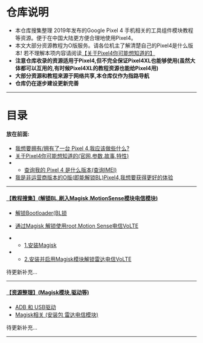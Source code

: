 # 仓库说明
- 本仓库搜集整理 2019年发布的Google Pixel 4 手机相关的工具组件模块教程等资源。便于在中国大陆更方便合理地使用Pixel4。
- 本文大部分资源教程为O版服务。请各位机主了解清楚自己的Pixel4是什么版本! 若不理解本项内容请阅读[【关于Pixel4你可能想知道的】](First.md#know)
- **注意仓库收录的资源适用于Pixel4,但不完全保证Pixel4XL也能够使用(虽然大体都可以互用的,有时候Pixel4XL的教程资源也能给Pixel4用)**
- **大部分资源和教程来源于网络共享,本仓库仅作为指路导航**
- **仓库仍在逐步建设更新完善**


-----


# 目录
####  放在前面:
- [我想要拥有/拥有了一台 Pixel 4,我应该做些什么?](First.md#whatshouldido)
- [关于Pixel4你可能想知道的(官网,参数,故事,特性)](First.md#know)
- - [查询我的 Pixel 4 是什么版本(查询IMEI)](First.md#imei)
- [我是非运营商版本的O版(即能解锁BL)Pixel4,我想要获得更好的体验](First.md#iamready)

-----


#### [【**教程搜集**】(解锁BL,刷入Magisk,MotionSense模块电信模块)](Tutorials.md)

- [解锁Bootloader(BL锁](Tutorials.md#unlockbl)

- [通过Magisk 解锁使用root,Motion Sense电信VoLTE](Tutorials.md#whatmagisk)
- - [1.安装Magisk](Tutorials.md#installmagisk)
- - [2.安装并启用Magisk模块解锁雷达电信VoLTE](Tutorials.md#installmagiskmodules)



待更新补充...


-----
#### [【**资源整理**】(Magisk模块,驱动等)](resources/Resources.md)
- [ADB 和 USB驱动](resources/Resources.md#adbUSB)
- [Magisk相关 (安装包 雷达电信模块)](resources/Resources.md#MagiskModules)

待更新补充...

------

